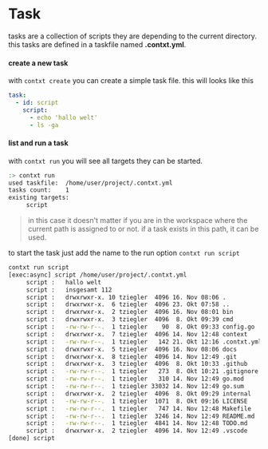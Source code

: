 # Task
tasks are a collection of scripts they are depending to the current directory. this tasks are defined in a taskfile named **.contxt.yml**.  
#### create  a new task
with `contxt create` you can create a simple task file.
this will looks like this
````yaml
task:
  - id: script
    script:
      - echo 'hallo welt'
      - ls -ga
````
#### list and run a task
with `contxt run` you will see all targets they can be started. 

````bash
:> contxt run
used taskfile:	/home/user/project/.contxt.yml
tasks count:  	1
existing targets:
	 script
````

>in this case it doesn't matter if you are in the workspace where the current path is assigned to or not. if a task exists in this path, it can be used.

to start the task just add the name to the run option `contxt run script`

````bash
contxt run script
[exec:async] script /home/user/project/.contxt.yml
     script :   hallo welt 
     script :   insgesamt 112 
     script :   drwxrwxr-x. 10 tziegler  4096 16. Nov 08:06 . 
     script :   drwxrwxr-x.  6 tziegler  4096 23. Okt 07:58 .. 
     script :   drwxrwxr-x.  2 tziegler  4096 16. Nov 08:01 bin 
     script :   drwxrwxr-x.  3 tziegler  4096  8. Okt 09:39 cmd 
     script :   -rw-rw-r--.  1 tziegler    90  8. Okt 09:33 config.go 
     script :   drwxrwxr-x.  7 tziegler  4096 14. Nov 12:48 context 
     script :   -rw-rw-r--.  1 tziegler   142 21. Okt 12:16 .contxt.yml 
     script :   drwxrwxr-x.  5 tziegler  4096 16. Nov 08:06 docs 
     script :   drwxrwxr-x.  8 tziegler  4096 14. Nov 12:49 .git 
     script :   drwxrwxr-x.  3 tziegler  4096  8. Okt 10:33 .github 
     script :   -rw-rw-r--.  1 tziegler   273  8. Okt 10:21 .gitignore 
     script :   -rw-rw-r--.  1 tziegler   310 14. Nov 12:49 go.mod 
     script :   -rw-rw-r--.  1 tziegler 33032 14. Nov 12:49 go.sum 
     script :   drwxrwxr-x.  2 tziegler  4096  8. Okt 09:29 internal 
     script :   -rw-rw-r--.  1 tziegler  1071  8. Okt 09:16 LICENSE 
     script :   -rw-rw-r--.  1 tziegler   747 14. Nov 12:48 Makefile 
     script :   -rw-rw-r--.  1 tziegler  3246 14. Nov 12:49 README.md 
     script :   -rw-rw-r--.  1 tziegler  4841 14. Nov 12:48 TODO.md 
     script :   drwxrwxr-x.  2 tziegler  4096 14. Nov 12:49 .vscode 
[done] script
````